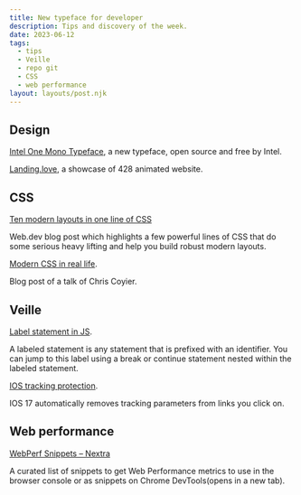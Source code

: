 ```yaml
---
title: New typeface for developer
description: Tips and discovery of the week.
date: 2023-06-12
tags:
  - tips
  - Veille
  - repo git
  - CSS
  - web performance
layout: layouts/post.njk
---
```

## Design

[Intel One Mono Typeface](https://github.com/intel/intel-one-mono), a new typeface, open source and free by Intel.

[Landing.love](https://www.landing.love/), a showcase of 428 animated website.

## CSS

[Ten modern layouts in one line of CSS](https://web.dev/one-line-layouts/)

Web.dev blog post which highlights a few powerful lines of CSS that do some serious heavy lifting and help you build robust modern layouts.

[Modern CSS in real life](https://chriscoyier.net/2023/06/06/modern-css-in-real-life/).

Blog post of a talk of Chris Coyier.

## Veille

[Label statement in JS](https://developer.mozilla.org/en-US/docs/Web/JavaScript/Reference/Statements/label).

A labeled statement is any statement that is prefixed with an identifier. You can jump to this label using a break or continue statement nested within the labeled statement.

[IOS tracking protection](https://9to5mac.com/2023/06/08/ios-17-link-tracking-protection/).

IOS 17 automatically removes tracking parameters from links you click on.
## Web performance

[WebPerf Snippets – Nextra](https://webperf-snippets.nucliweb.net/)

A curated list of snippets to get Web Performance metrics to use in the browser console or as snippets on Chrome DevTools(opens in a new tab).

